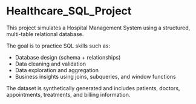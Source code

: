 # Healthcare_SQL_Project
This project simulates a Hospital Management System using a structured, multi-table relational database.  

The goal is to practice SQL skills such as:
- Database design (schema + relationships)
- Data cleaning and validation
- Data exploration and aggregation
- Business insights using joins, subqueries, and window functions

The dataset is synthetically generated and includes patients, doctors, appointments, treatments, and billing information.
